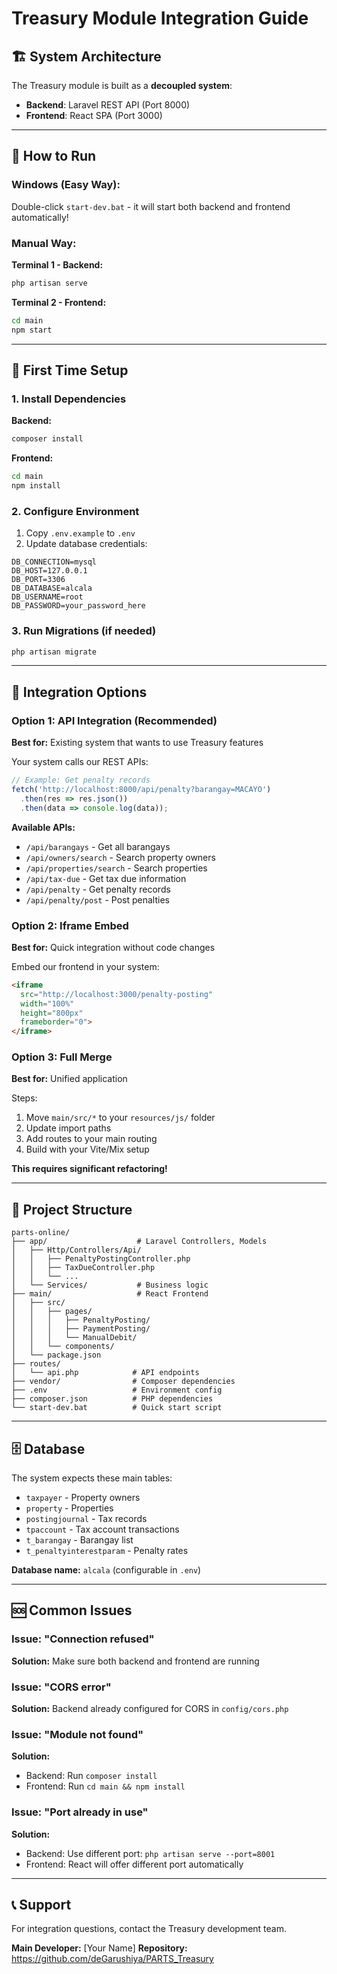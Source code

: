 # Treasury Module Integration Guide

## 🏗️ System Architecture

The Treasury module is built as a **decoupled system**:
- **Backend**: Laravel REST API (Port 8000)
- **Frontend**: React SPA (Port 3000)

---

## 🚀 How to Run

### Windows (Easy Way):
Double-click `start-dev.bat` - it will start both backend and frontend automatically!

### Manual Way:

**Terminal 1 - Backend:**
```bash
php artisan serve
```

**Terminal 2 - Frontend:**
```bash
cd main
npm start
```

---

## 🔧 First Time Setup

### 1. Install Dependencies

**Backend:**
```bash
composer install
```

**Frontend:**
```bash
cd main
npm install
```

### 2. Configure Environment

1. Copy `.env.example` to `.env`
2. Update database credentials:
```env
DB_CONNECTION=mysql
DB_HOST=127.0.0.1
DB_PORT=3306
DB_DATABASE=alcala
DB_USERNAME=root
DB_PASSWORD=your_password_here
```

### 3. Run Migrations (if needed)
```bash
php artisan migrate
```

---

## 🔗 Integration Options

### Option 1: API Integration (Recommended)
**Best for:** Existing system that wants to use Treasury features

Your system calls our REST APIs:
```javascript
// Example: Get penalty records
fetch('http://localhost:8000/api/penalty?barangay=MACAYO')
  .then(res => res.json())
  .then(data => console.log(data));
```

**Available APIs:**
- `/api/barangays` - Get all barangays
- `/api/owners/search` - Search property owners
- `/api/properties/search` - Search properties
- `/api/tax-due` - Get tax due information
- `/api/penalty` - Get penalty records
- `/api/penalty/post` - Post penalties

### Option 2: Iframe Embed
**Best for:** Quick integration without code changes

Embed our frontend in your system:
```html
<iframe 
  src="http://localhost:3000/penalty-posting" 
  width="100%" 
  height="800px"
  frameborder="0">
</iframe>
```

### Option 3: Full Merge
**Best for:** Unified application

Steps:
1. Move `main/src/*` to your `resources/js/` folder
2. Update import paths
3. Add routes to your main routing
4. Build with your Vite/Mix setup

**This requires significant refactoring!**

---

## 📂 Project Structure

```
parts-online/
├── app/                    # Laravel Controllers, Models
│   ├── Http/Controllers/Api/
│   │   ├── PenaltyPostingController.php
│   │   ├── TaxDueController.php
│   │   └── ...
│   └── Services/           # Business logic
├── main/                   # React Frontend
│   ├── src/
│   │   ├── pages/
│   │   │   ├── PenaltyPosting/
│   │   │   ├── PaymentPosting/
│   │   │   └── ManualDebit/
│   │   └── components/
│   └── package.json
├── routes/
│   └── api.php            # API endpoints
├── vendor/                # Composer dependencies
├── .env                   # Environment config
├── composer.json          # PHP dependencies
└── start-dev.bat          # Quick start script
```

---

## 🗄️ Database

The system expects these main tables:
- `taxpayer` - Property owners
- `property` - Properties
- `postingjournal` - Tax records
- `tpaccount` - Tax account transactions
- `t_barangay` - Barangay list
- `t_penaltyinterestparam` - Penalty rates

**Database name:** `alcala` (configurable in `.env`)

---

## 🆘 Common Issues

### Issue: "Connection refused"
**Solution:** Make sure both backend and frontend are running

### Issue: "CORS error"
**Solution:** Backend already configured for CORS in `config/cors.php`

### Issue: "Module not found"
**Solution:** 
- Backend: Run `composer install`
- Frontend: Run `cd main && npm install`

### Issue: "Port already in use"
**Solution:**
- Backend: Use different port: `php artisan serve --port=8001`
- Frontend: React will offer different port automatically

---

## 📞 Support

For integration questions, contact the Treasury development team.

**Main Developer:** [Your Name]
**Repository:** https://github.com/deGarushiya/PARTS_Treasury

